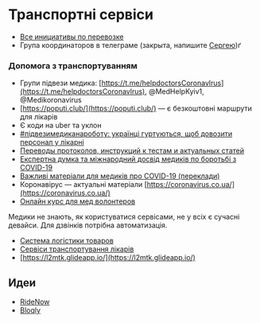 # Транспортні сервіси

* [Все инициативы по перевозке](https://docs.google.com/spreadsheets/d/1vLV7Rkt4EQxMTqgXS66th4bsdTj--MgZa_heMlfQT-o/edit#gid=0)
* Група координаторов в телеграме \(закрыта, напишите [Сергею](https://t.me/drop_table_password)\)ґ

### Допомога з транспортуванням

* Групи підвези медика:  [https://t.me/helpdoctorsCoronavlrus](https://t.me/helpdoctorsCoronavlrus), @MedHelpKyiv1, @Medikoronavirus
* [https://poputi.club/](https://poputi.club/) — є безкоштовні маршрути для лікарів
* Є коди на uber та уклон
* [\#підвезимедиканароботу: українці гуртуються, щоб довозити персонал у лікарні](https://life.pravda.com.ua/society/2020/03/19/240277/)
* [Переводы протоколов, инструкций к тестам и актуальных статей](https://coronavirus.co.ua/)
* [Експертна думка та міжнародний досвід медиків по боротьбі з COVID-19](vazhlivi-dokumenti-dlya-anesteziologiv-i-reanimatologiv-ta-inshikh-med.-spivrobitnikiv-po-covid-19.md)
* [Важливі матеріали для медиків про COVID-19 \(переклади\)](https://drive.google.com/drive/folders/1WQoWinMhR55AIEHjRTW7HfveT21M84YS)
* Коронавірус — актуальні матеріали [https://coronavirus.co.ua/](https://coronavirus.co.ua/)
* [Онлайн курс для мед волонтеров](onlain-kurs-dlya-med-volonterov.md)

Медики не знають, як користуватися сервісами, не у всіх є сучасні девайси. Для дзвінків потрібна автоматизація.

* [Система логістики товаров](../vrazlivi-verstvi-naselennya-1/sistema-logistiki.md)
* [Сервіси транспортування лікарів](servisy-transportirovki-vrachei.md)
* [https://l2mtk.glideapp.io/](https://l2mtk.glideapp.io/)

## Идеи

* [RideNow](https://casers.org/uploads/solution/files/1/1200/RideNow_%D0%9F%D1%96%D0%B4%D0%B2%D1%96%D0%B7_%D0%BB%D1%96%D0%BA%D0%B0%D1%80%D1%96%D0%B2.pdf)
* [Bloqly](https://casers.org/uploads/solution/files/1/1160/%D0%B3%D0%BE%D1%82%D0%BE%D0%B2%D0%B0_%D1%81%D1%85%D0%B5%D0%BC%D0%BA%D0%B0.png)

